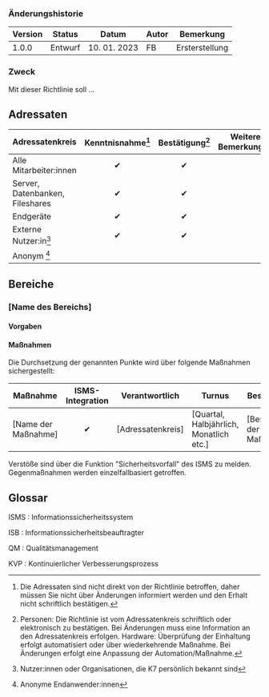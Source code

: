 <!-- CHANGELOG -->
<!-- Versionierung: Major.Minor.Patch -->
<!-- Major: Grundlegende Änderungen - erneute Freigabe durch GF + erneute Kenntnisnahme erforderlich -->
<!-- Minor: Ergänzungen oder Klarstellungen, die den Zweck und Bedeutung einzelner Maßnahmen nicht ändern -->
<!-- Patch: Korrektur von Flüchtigkeits- oder Schreibfehlern -->
### Änderungshistorie
| Version | Status  | Datum        | Autor | Bemerkung      |
| ------- | ------- | ------------ | ----- | -------------- |
| 1.0.0   | Entwurf | 10. 01. 2023 | FB    | Ersterstellung |

### Zweck
Mit dieser Richtlinie soll ...

<!-- GELTUNGSBEREICH -->
<!-- Adressatenkreise können bei Bedarf hinzugefügt werden -->
## Adressaten

| Adressatenkreis                 | Kenntnisnahme[^3] | Bestätigung[^4] | Weitere Bemerkungen |
| ------------------------------- | :---------------: | :-------------: | ------------------- |
| Alle Mitarbeiter:innen          |         ✔         |        ✔        |                     |
| Server, Datenbanken, Fileshares |         ✔         |        ✔        |                     |
| Endgeräte                       |         ✔         |        ✔        |                     |
| Externe Nutzer:in[^1]           |         ✔         |        ✔        |                     |
| Anonym [^2]                     |                   |                 |                     |

[^1]: Nutzer:innen oder Organisationen, die K7 persönlich bekannt sind
[^2]: Anonyme Endanwender:innen
[^3]: Die Adressaten sind nicht direkt von der Richtlinie betroffen, daher müssen Sie nicht über Änderungen informiert werden und den Erhalt nicht schriftlich bestätigen.
[^4]: Personen: Die Richtlinie ist vom Adressatenkreis schriftlich oder elektronisch zu bestätigen. Bei Änderungen muss eine Information an den Adressatenkreis erfolgen. Hardware: Überprüfung der Einhaltung erfolgt automatisiert oder über wiederkehrende Maßnahme. Bei Änderungen erfolgt eine Anpassung der Automation/Maßnahme.

## Bereiche

### [Name des Bereichs]

#### Vorgaben


#### Maßnahmen

Die Durchsetzung der genannten Punkte wird über folgende Maßnahmen sichergestellt:

| Maßnahme            | ISMS-Integration | Verantwortlich    | Turnus                                  | Beschreibung                |
| ------------------- | :--------------: | ----------------- | --------------------------------------- | --------------------------- |
| [Name der Maßnahme] |        ✔         | [Adressatenkreis] | [Quartal, Halbjährlich, Monatlich etc.] | [Beschreibung der Maßnahme] |

Verstöße sind über die Funktion "Sicherheitsvorfall" des ISMS zu melden. Gegenmaßnahmen werden einzelfallbasiert getroffen.


<!-- GLOSSAR -->
## Glossar

ISMS
: Informationssicherheitssystem

ISB
: Informationssicherheitsbeauftragter

QM
: Qualitätsmanagement

KVP
: Kontinuierlicher Verbesserungsprozess